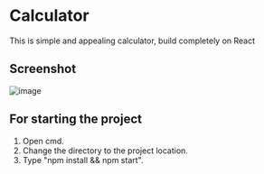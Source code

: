 # Calculator
This is simple and appealing calculator, build completely on React

## Screenshot 
![image](https://user-images.githubusercontent.com/70605330/94965514-45e6b180-0519-11eb-9e7a-b9b5f5152970.png)

## For starting the project
1. Open cmd.
2. Change the directory to the project location.
3. Type "npm install && npm start".
